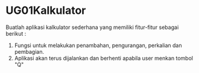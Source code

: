 # UG01Kalkulator
Buatlah aplikasi kalkulator sederhana yang memiliki fitur-fitur sebagai berikut :
1. Fungsi untuk melakukan penambahan, pengurangan, perkalian dan pembagian.
2. Aplikasi akan terus dijalankan dan berhenti apabila user menkan tombol "Q"
